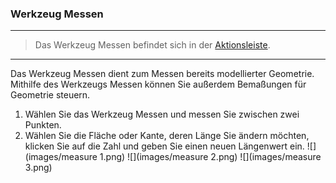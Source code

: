 

### Werkzeug Messen

---

> Das Werkzeug Messen befindet sich in der [Aktionsleiste](../formit-introduction/tool-bars.md).

---

Das Werkzeug Messen dient zum Messen bereits modellierter Geometrie. Mithilfe des Werkzeugs Messen können Sie außerdem Bemaßungen für Geometrie steuern.

1. Wählen Sie das Werkzeug Messen und messen Sie zwischen zwei Punkten.
2. Wählen Sie die Fläche oder Kante, deren Länge Sie ändern möchten, klicken Sie auf die Zahl und geben Sie einen neuen Längenwert ein. ![](images/measure 1.png) ![](images/measure 2.png) ![](images/measure 3.png)

